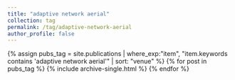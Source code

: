 ```yaml
---
title: "adaptive network aerial"
collection: tag
permalink: /tag/adaptive-network-aerial
author_profile: false
---
```

{% assign pubs_tag = site.publications | where_exp:"item", "item.keywords contains 'adaptive network aerial'" | sort: "venue" %}
{% for post in pubs_tag %}
  {% include archive-single.html %}
{% endfor %}
